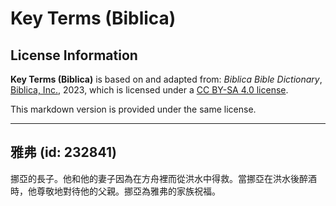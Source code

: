 # Key Terms (Biblica)

## License Information

**Key Terms (Biblica)** is based on and adapted from: _Biblica Bible Dictionary_, [Biblica, Inc.](https://www.biblica.com/), 2023, which is licensed under a [CC BY-SA 4.0 license](https://creativecommons.org/licenses/by-sa/4.0/legalcode.en).

This markdown version is provided under the same license.



--------------------------------

## 雅弗 (id: 232841)

挪亞的長子。他和他的妻子因為在方舟裡而從洪水中得救。當挪亞在洪水後醉酒時，他尊敬地對待他的父親。挪亞為雅弗的家族祝福。


